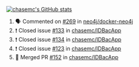 [![chasemc's GitHub stats](https://github-readme-stats.vercel.app/api?username=chasemc)](https://github.com/anuraghazra/github-readme-stats)


<!--START_SECTION:activity-->
1. 🗣 Commented on [#269](https://github.com/neo4j/docker-neo4j/issues/269) in [neo4j/docker-neo4j](https://github.com/neo4j/docker-neo4j)
2. ❗️ Closed issue [#133](https://github.com/chasemc/IDBacApp/issues/133) in [chasemc/IDBacApp](https://github.com/chasemc/IDBacApp)
3. ❗️ Closed issue [#134](https://github.com/chasemc/IDBacApp/issues/134) in [chasemc/IDBacApp](https://github.com/chasemc/IDBacApp)
4. ❗️ Closed issue [#123](https://github.com/chasemc/IDBacApp/issues/123) in [chasemc/IDBacApp](https://github.com/chasemc/IDBacApp)
5. 🎉 Merged PR [#152](https://github.com/chasemc/IDBacApp/pull/152) in [chasemc/IDBacApp](https://github.com/chasemc/IDBacApp)
<!--END_SECTION:activity-->
